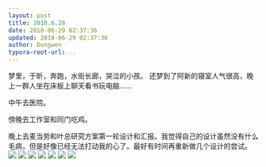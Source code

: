```yaml
---
layout: post
title: 2018.6.28
date: 2018-06-29 02:37:36
updated: 2018-06-29 02:37:36
author: Dongwen
typora-root-url: ..
---
```




梦里，于昕，奔跑，水街长廊，哭泣的小孩。
还梦到了阿新的寝室人气很高，晚上一群人坐在床板上聊天看书玩电脑……

中午去医院。

傍晚去工作室和同门吃鸡。

晚上去麦当劳和叶总研究方案第一轮设计和汇报。我觉得自己的设计虽然没有什么毛病，但是好像已经无法打动我的心了。最好有时间再重新做几个设计的尝试。
       ![](/img/in-post/x51800548.jpg)
![](/img/in-post/x51800551.jpg)
![](/img/in-post/x51800547.jpg)
![](/img/in-post/x51800549.jpg)
![](/img/in-post/x51800545.jpg)
![](/img/in-post/x51800550.jpg)
![](/img/in-post/x51800546.jpg)
